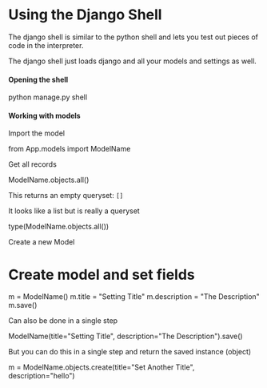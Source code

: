 # Using the Django Shell

The django shell is similar to the python shell and lets you test out pieces of code in the interpreter.

The django shell just loads django and all your models and settings as well.

#### Opening the shell

  python manage.py shell

#### Working with models

Import the model

  from App.models import ModelName

Get all records

  ModelName.objects.all()

This returns an empty queryset: `[]`

It looks like a list but is really a queryset

  type(ModelName.objects.all())

Create a new Model

  # Create model and set fields
  m = ModelName()
  m.title = "Setting Title"
  m.description = "The Description"
  m.save()

Can also be done in a single step

  ModelName(title="Setting Title", description="The Description").save()

But you can do this in a single step and return the saved instance (object)

  m = ModelName.objects.create(title="Set Another Title", description="hello")
